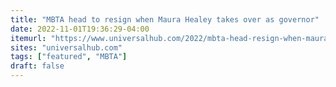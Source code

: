 ```yaml
---
title: "MBTA head to resign when Maura Healey takes over as governor"
date: 2022-11-01T19:36:29-04:00
itemurl: "https://www.universalhub.com/2022/mbta-head-resign-when-maura-healey-takes-over"
sites: "universalhub.com"
tags: ["featured", "MBTA"]
draft: false
---
```


